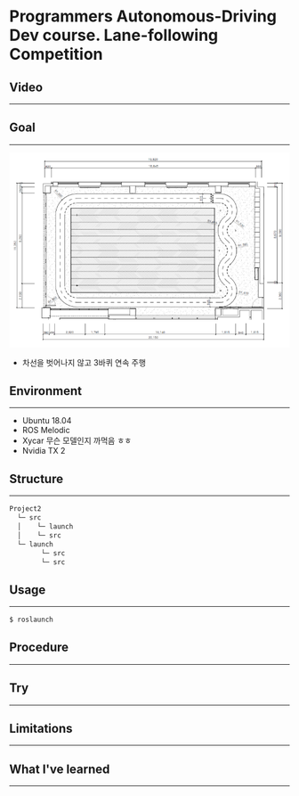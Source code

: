 # Programmers Autonomous-Driving Dev course. Lane-following Competition

## Video
---


## Goal
---
![map](./image/map.png)
- 차선을 벗어나지 않고 3바퀴 연속 주행

## Environment
---
- Ubuntu 18.04
- ROS Melodic
- Xycar 무슨 모델인지 까먹음 ㅎㅎ
- Nvidia TX 2

## Structure
---
~~~
Project2
  └─ src
  │    └─ launch
  │    └─ src
  └─ launch
        └─ src
        └─ src
~~~

## Usage
---
~~~bash
$ roslaunch 
~~~

## Procedure
---

## Try
---

## Limitations
---

## What I've learned
---
